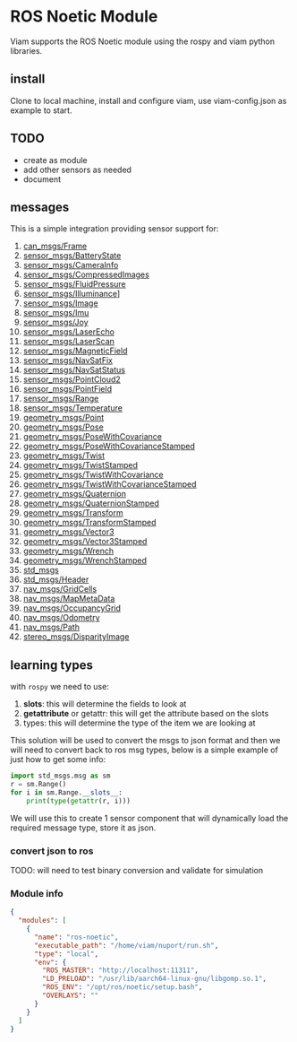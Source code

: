 # ROS Noetic Module

Viam supports the ROS Noetic module using the rospy and viam python libraries.

## install

Clone to local machine, install and configure viam, use viam-config.json as example to start.

## TODO
- create as module 
- add other sensors as needed
- document

## messages

This is a simple integration providing sensor support for:
1. [can_msgs/Frame](http://docs.ros.org/en/noetic/api/can_msgs/html/msg/Frame.html)
2. [sensor_msgs/BatteryState](http://docs.ros.org/en/noetic/api/sensor_msgs/html/msg/BatteryState.html)
3. [sensor_msgs/CameraInfo](http://docs.ros.org/en/noetic/api/sensor_msgs/html/msg/CameraInfo.html)
4. [sensor_msgs/CompressedImages](http://docs.ros.org/en/noetic/api/sensor_msgs/html/msg/CompressedImage.html)
5. [sensor_msgs/FluidPressure](http://docs.ros.org/en/noetic/api/sensor_msgs/html/msg/FluidPressure.html)
6. [sensor_msgs/Illuminance](http://docs.ros.org/en/noetic/api/sensor_msgs/html/msg/Illuminance.html)]
7. [sensor_msgs/Image](http://docs.ros.org/en/noetic/api/sensor_msgs/html/msg/Image.html)
8. [sensor_msgs/Imu](http://docs.ros.org/en/noetic/api/sensor_msgs/html/msg/Imu.html)
9. [sensor_msgs/Joy](http://docs.ros.org/en/noetic/api/sensor_msgs/html/msg/Joy.html)
10. [sensor_msgs/LaserEcho](http://docs.ros.org/en/noetic/api/sensor_msgs/html/msg/LaserEcho.html)
11. [sensor_msgs/LaserScan](http://docs.ros.org/en/noetic/api/sensor_msgs/html/msg/LaserScan.html)
12. [sensor_msgs/MagneticField](http://docs.ros.org/en/noetic/api/sensor_msgs/html/msg/MagneticField.html)
13. [sensor_msgs/NavSatFix](http://docs.ros.org/en/noetic/api/sensor_msgs/html/msg/NavSatFix.html)
14. [sensor_msgs/NavSatStatus](http://docs.ros.org/en/noetic/api/sensor_msgs/html/msg/NavSatStatus.html)
15. [sensor_msgs/PointCloud2](http://docs.ros.org/en/noetic/api/sensor_msgs/html/msg/PointCloud2.html)
16. [sensor_msgs/PointField](http://docs.ros.org/en/noetic/api/sensor_msgs/html/msg/PointField.html)
17. [sensor_msgs/Range](http://docs.ros.org/en/noetic/api/sensor_msgs/html/msg/Range.html)
18. [sensor_msgs/Temperature](http://docs.ros.org/en/noetic/api/sensor_msgs/html/msg/Temperature.html)
19. [geometry_msgs/Point](http://docs.ros.org/en/noetic/api/geometry_msgs/html/msg/Point.html)
20. [geometry_msgs/Pose](http://docs.ros.org/en/noetic/api/geometry_msgs/html/msg/Pose.html)
21. [geometry_msgs/PoseWithCovariance](http://docs.ros.org/en/noetic/api/geometry_msgs/html/msg/PoseWithCovariance.html)
22. [geometry_msgs/PoseWithCovarianceStamped](http://docs.ros.org/en/noetic/api/geometry_msgs/html/msg/PoseWithCovarianceStamped.html)
23. [geometry_msgs/Twist](http://docs.ros.org/en/noetic/api/geometry_msgs/html/msg/Twist.html)
24. [geometry_msgs/TwistStamped](http://docs.ros.org/en/noetic/api/geometry_msgs/html/msg/TwistStamped.html)
25. [geometry_msgs/TwistWithCovariance](http://docs.ros.org/en/noetic/api/geometry_msgs/html/msg/TwistWithCovariance.html)
26. [geometry_msgs/TwistWithCovarianceStamped](http://docs.ros.org/en/noetic/api/geometry_msgs/html/msg/TwistWithCovarianceStamped.html)
27. [geometry_msgs/Quaternion](http://docs.ros.org/en/noetic/api/geometry_msgs/html/msg/Quaternion.html)
28. [geometry_msgs/QuaternionStamped](http://docs.ros.org/en/noetic/api/geometry_msgs/html/msg/QuaternionStamped.html)
29. [geometry_msgs/Transform](http://docs.ros.org/en/noetic/api/geometry_msgs/html/msg/Transform.html)
30. [geometry_msgs/TransformStamped](http://docs.ros.org/en/noetic/api/geometry_msgs/html/msg/TransformStamped.html)
31. [geometry_msgs/Vector3](http://docs.ros.org/en/noetic/api/geometry_msgs/html/msg/Vector3.html)
32. [geometry_msgs/Vector3Stamped](http://docs.ros.org/en/noetic/api/geometry_msgs/html/msg/Vector3Stamped.html)
33. [geometry_msgs/Wrench](http://docs.ros.org/en/noetic/api/geometry_msgs/html/msg/Wrench.html)
34. [geometry_msgs/WrenchStamped](http://docs.ros.org/en/noetic/api/geometry_msgs/html/msg/WrenchStamped.html)
35. [std_msgs](http://docs.ros.org/en/noetic/api/std_msgs/html/index-msg.html)
36. [std_msgs/Header](http://docs.ros.org/en/noetic/api/std_msgs/html/msg/Header.html)
37. [nav_msgs/GridCells](http://docs.ros.org/en/noetic/api/nav_msgs/html/msg/GridCells.html)
38. [nav_msgs/MapMetaData](http://docs.ros.org/en/noetic/api/nav_msgs/html/msg/MapMetaData.html)
39. [nav_msgs/OccupancyGrid](http://docs.ros.org/en/noetic/api/nav_msgs/html/msg/OccupancyGrid.html)
40. [nav_msgs/Odometry](http://docs.ros.org/en/noetic/api/nav_msgs/html/msg/Odometry.html)
41. [nav_msgs/Path](http://docs.ros.org/en/noetic/api/nav_msgs/html/msg/Path.html)
42. [stereo_msgs/DisparityImage](http://docs.ros.org/en/noetic/api/stereo_msgs/html/msg/DisparityImage.html)


## learning types

with `rospy` we need to use:
1. __slots__: this will determine the fields to look at
2. __getattribute__ or getattr: this will get the attribute based on the slots
3. types: this will determine the type of the item we are looking at

This solution will be used to convert the msgs to json format and then we will need to convert 
back to ros msg types, below is a simple example of just how to get some info:

```python
import std_msgs.msg as sm
r = sm.Range()
for i in sm.Range.__slots__:
    print(type(getattr(r, i)))
```

We will use this to create 1 sensor component that will dynamically load the required message type, store
it as json. 

### convert json to ros

TODO: will need to test binary conversion and validate for simulation

### Module info
```json
{
  "modules": [
    {
      "name": "ros-noetic",
      "executable_path": "/home/viam/nuport/run.sh",
      "type": "local",
      "env": {
        "ROS_MASTER": "http://localhost:11311",
        "LD_PRELOAD": "/usr/lib/aarch64-linux-gnu/libgomp.so.1",
        "ROS_ENV": "/opt/ros/noetic/setup.bash",
        "OVERLAYS": ""
      }
    }
  ]
}
```
